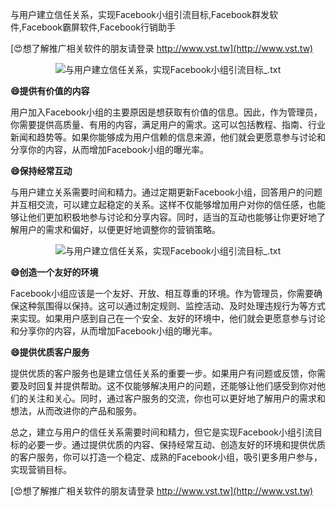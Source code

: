 与用户建立信任关系，实现Facebook小组引流目标,Facebook群发软件,Facebook霸屏软件,Facebook行销助手

[😍想了解推广相关软件的朋友请登录 http://www.vst.tw](http://www.vst.tw)

 <center><img src="https://vst.tw/MP4/tuiguang/png/8.png" alt="与用户建立信任关系，实现Facebook小组引流目标_.txt"></center>

**😄提供有价值的内容**

用户加入Facebook小组的主要原因是想获取有价值的信息。因此，作为管理员，你需要提供高质量、有用的内容，满足用户的需求。这可以包括教程、指南、行业新闻和趋势等。如果你能够成为用户信赖的信息来源，他们就会更愿意参与讨论和分享你的内容，从而增加Facebook小组的曝光率。

**😄保持经常互动**

与用户建立关系需要时间和精力。通过定期更新Facebook小组，回答用户的问题并互相交流，可以建立起稳定的关系。这样不仅能够增加用户对你的信任感，也能够让他们更加积极地参与讨论和分享内容。同时，适当的互动也能够让你更好地了解用户的需求和偏好，以便更好地调整你的营销策略。

 <center><img src="https://vst.tw/MP4/tuiguang/png/8.png" alt="与用户建立信任关系，实现Facebook小组引流目标_.txt"></center>

**😄创造一个友好的环境**

Facebook小组应该是一个友好、开放、相互尊重的环境。作为管理员，你需要确保这种氛围得以保持。这可以通过制定规则、监控活动、及时处理违规行为等方式来实现。如果用户感到自己在一个安全、友好的环境中，他们就会更愿意参与讨论和分享你的内容，从而增加Facebook小组的曝光率。

**😄提供优质客户服务**

提供优质的客户服务也是建立信任关系的重要一步。如果用户有问题或反馈，你需要及时回复并提供帮助。这不仅能够解决用户的问题，还能够让他们感受到你对他们的关注和关心。同时，通过客户服务的交流，你也可以更好地了解用户的需求和想法，从而改进你的产品和服务。

总之，建立与用户的信任关系需要时间和精力，但它是实现Facebook小组引流目标的必要一步。通过提供优质的内容、保持经常互动、创造友好的环境和提供优质的客户服务，你可以打造一个稳定、成熟的Facebook小组，吸引更多用户参与，实现营销目标。

[😍想了解推广相关软件的朋友请登录 http://www.vst.tw](http://www.vst.tw)



